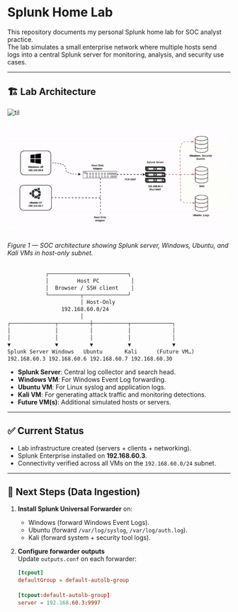 # Splunk Home Lab

This repository documents my personal Splunk home lab for SOC analyst practice.  
The lab simulates a small enterprise network where multiple hosts send logs into a central Splunk server for monitoring, analysis, and security use cases.

---

## 🏗️ Lab Architecture

![til](soc-labs/Splunk%20Homelab/images/Splunk%20data%20Flow.gif)

![](https://github.com/Aayush-dahiya/soc-labs/blob/main/Splunk%20Homelab/images/Splunk%20data%20Flow.gif)


*Figure 1 — SOC architecture showing Splunk server, Windows, Ubuntu, and Kali VMs in host-only subnet.*


```

            ┌─────────────────────────┐
            │         Host PC          │
            │  Browser / SSH client    │
            └──────────┬──────────────┘
                       │ Host-Only
                 192.168.60.0/24
                       │             
┌──────────────┬──────────┼───────────┬─────────────┐
│              │          │           │             │
│              │          │           │             │
▼              ▼          ▼           ▼             ▼
Splunk Server Windows   Ubuntu       Kali      (Future VM…)
192.168.60.3 192.168.60.6 192.168.60.7 192.168.60.30
```



- **Splunk Server**: Central log collector and search head.  
- **Windows VM**: For Windows Event Log forwarding.  
- **Ubuntu VM**: For Linux syslog and application logs.  
- **Kali VM**: For generating attack traffic and monitoring detections.  
- **Future VM(s)**: Additional simulated hosts or servers.

---

## ✅ Current Status

- Lab infrastructure created (servers + clients + networking).  
- Splunk Enterprise installed on **192.168.60.3**.  
- Connectivity verified across all VMs on the `192.168.60.0/24` subnet.  

---

## 🚧 Next Steps (Data Ingestion)

1. **Install Splunk Universal Forwarder** on:
   - Windows (forward Windows Event Logs).
   - Ubuntu (forward `/var/log/syslog`, `/var/log/auth.log`).
   - Kali (forward system + security tool logs).

2. **Configure forwarder outputs**  
   Update `outputs.conf` on each forwarder:
   ```conf
   [tcpout]
   defaultGroup = default-autolb-group

   [tcpout:default-autolb-group]
   server = 192.168.60.3:9997
